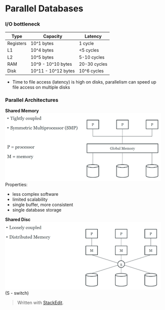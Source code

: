 # Parallel Databases

### I/O bottleneck

| Type      | Capacity            | Latency      |
|-----------|---------------------|--------------|
| Registers | 10^1 bytes          | 1 cycle      |
| L1        | 10^4 bytes          | <5 cycles    |
| L2        | 10^5 bytes          | 5-10 cycles  |
| RAM       | 10^9 - 10^10 bytes  | 20-30 cycles |
| Disk      | 10^11 - 10^12 bytes | 10^6 cycles  |

- Time to file access (latency) is high on disks, parallelism can speed up file access on multiple disks
 
### Parallel Architectures

**Shared Memory**
![](https://github.com/werdnakof/DatabaseNotes/blob/master/images/shared-memory-arch.png?raw=true)
Properties:
- less complex software
- limited scalability
- single buffer, more consistent
- single database storage

**Shared Disc**
![](https://github.com/werdnakof/DatabaseNotes/blob/master/images/shared-disc-arch.png?raw=true)
(S - switch)


> Written with [StackEdit](https://stackedit.io/).
<!--stackedit_data:
eyJoaXN0b3J5IjpbLTE5NTYyMTUxNzYsMjgwNDQxNDQ4LDE1NT
QxNTI5NiwtMTg1Njc4OTEzNCwtMzczNjExOTI5LC0xODU2NTY3
NDcsMTQ5ODQ5OTgwNl19
-->